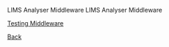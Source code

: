 LIMS Analyser Middleware
LIMS Analyser Middleware



[Testing Middleware](https://github.com/hmislk/hmis/wiki/Testing-Middleware)


[Back](https://github.com/hmislk/hmis/wiki/Developer-Manual)

